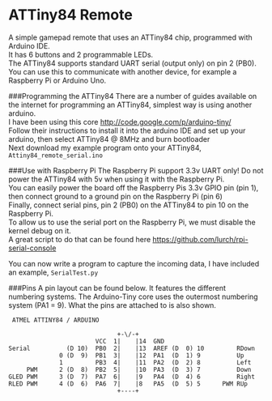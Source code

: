 ATTiny84 Remote
================

A simple gamepad remote that uses an ATTiny84 chip, programmed with Arduino IDE.   
It has 6 buttons and 2 programmable LEDs.  
The ATTiny84 supports standard UART serial (output only) on pin 2 (PB0). You can use this to communicate with another device, for example a Raspberry Pi or Arduino Uno.   

###Programming the ATTiny84
There are a number of guides available on the internet for programming an ATTiny84, simplest way is using another arduino.   
I have been using this core http://code.google.com/p/arduino-tiny/   
Follow their instructions to install it into the arduino IDE and set up your arduino, then select ATTiny84 @ 8MHz and burn bootloader   
Next download my example program onto your ATTiny84, ```Attiny84_remote_serial.ino```   



###Use with Raspberry Pi
The Raspberry Pi support 3.3v UART only! Do not power the ATTiny84 with 5v when using it with the Raspberry Pi.   
You can easily power the board off the Raspberry Pis 3.3v GPIO pin (pin 1), then connect ground to a ground pin on the Raspberry Pi (pin 6)   
Finally, connect serial pins, pin 2 (PB0) on the ATTiny84 to pin 10 on the Raspberry Pi.   
To allow us to use the serial port on the Raspberry Pi, we must disable the kernel debug on it.   
A great script to do that can be found here https://github.com/lurch/rpi-serial-console   
   
You can now write a program to capture the incoming data, I have included an example, ```SerialTest.py```   


###Pins
A pin layout can be found below. It features the different numbering systems. The Arduino-Tiny core uses the outermost numbering system (PA1 = 9). What the pins are attached to is also shown.
```
 ATMEL ATTINY84 / ARDUINO   
   
                              +-\/-+   
                        VCC  1|    |14  GND   
Serial          (D 10)  PB0  2|    |13  AREF (D  0) 10         RDown   
              0 (D  9)  PB1  3|    |12  PA1  (D  1) 9          Up   
              1         PB3  4|    |11  PA2  (D  2) 8          Left   
     PWM      2 (D  8)  PB2  5|    |10  PA3  (D  3) 7          Down   
GLED PWM      3 (D  7)  PA7  6|    |9   PA4  (D  4) 6          Right   
RLED PWM      4 (D  6)  PA6  7|    |8   PA5  (D  5) 5      PWM RUp   
                              +----+   
                           
```
